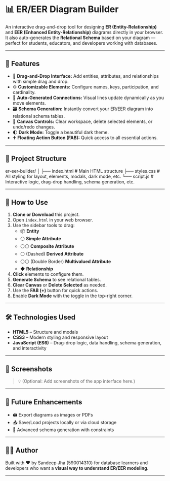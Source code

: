 # 📊 ER/EER Diagram Builder

An interactive drag-and-drop tool for designing **ER (Entity-Relationship)** and **EER (Enhanced Entity-Relationship)** diagrams directly in your browser. It also auto-generates the **Relational Schema** based on your diagram — perfect for students, educators, and developers working with databases.

---

## 🚀 Features

- 🎨 **Drag-and-Drop Interface:** Add entities, attributes, and relationships with simple drag and drop.
- ⚙️ **Customizable Elements:** Configure names, keys, participation, and cardinality.
- 🔗 **Auto-Generated Connections:** Visual lines update dynamically as you move elements.
- 🗃️ **Schema Generation:** Instantly convert your ER/EER diagram into relational schema tables.
- 🧹 **Canvas Controls:** Clear workspace, delete selected elements, or undo/redo changes.
- 🌓 **Dark Mode:** Toggle a beautiful dark theme.
- ➕ **Floating Action Button (FAB):** Quick access to all essential actions.

---

## 📁 Project Structure

er-eer-builder/
│
├── index.html # Main HTML structure
├── styles.css # All styling for layout, elements, modals, dark mode, etc.
└── script.js # Interactive logic, drag-drop handling, schema generation, etc.


---

## 🧰 How to Use

1. **Clone or Download** this project.
2. Open `index.html` in your web browser.
3. Use the sidebar tools to drag:
   - 📦 **Entity**
   - ⚪ **Simple Attribute**
   - ⚪⚪ **Composite Attribute**
   - ⚪ (Dashed) **Derived Attribute**
   - ⚪⚪ (Double Border) **Multivalued Attribute**
   - ◆ **Relationship**
4. **Click** elements to configure them.
5. **Generate Schema** to see relational tables.
6. **Clear Canvas** or **Delete Selected** as needed.
7. Use the **FAB (+)** button for quick actions.
8. Enable **Dark Mode** with the toggle in the top-right corner.

---

## 🛠️ Technologies Used

- **HTML5** – Structure and modals
- **CSS3** – Modern styling and responsive layout
- **JavaScript (ES6)** – Drag-drop logic, data handling, schema generation, and interactivity

---

## 📸 Screenshots

> 💡 (Optional: Add screenshots of the app interface here.)

---

## 🧪 Future Enhancements

- 🖨️ Export diagrams as images or PDFs  
- 📤 Save/Load projects locally or via cloud storage  
- 📜 Advanced schema generation with constraints  

---

## 🧑‍💻 Author

Built with ❤️ by Sandeep Jha (590014310) for database learners and developers who want a **visual way to understand ER/EER modeling.**

---